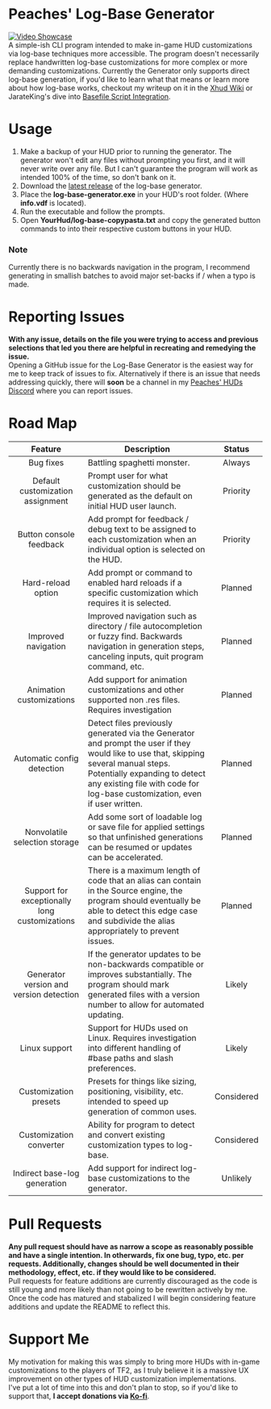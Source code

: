 # Peaches' Log-Base Generator
[![Video Showcase](https://img.youtube.com/vi/t0vj5CILqtY/hqdefault.jpg)](https://youtu.be/t0vj5CILqtY)  
A simple-ish CLI program intended to make in-game HUD customizations via log-base techniques more accessible. The program doesn't necessarily replace handwritten log-base customizations for more complex or more demanding customizations. Currently the Generator only supports direct log-base generation, if you'd like to learn what that means or learn more about how log-base works, checkout my writeup on it in the [Xhud Wiki](https://github.com/PapaPeach/xhud/wiki/Log-File-Customizations) or JarateKing's dive into [Basefile Script Integration](https://github.com/JarateKing/TF2-Hud-Reference/blob/master/1-APPENDIX/BasefileScriptIntegration.md).
# Usage
1. Make a backup of your HUD prior to running the generator.
   The generator won't edit any files without prompting you first, and it will never write over any file. But I can't guarantee the program will work as intended 100% of the time, so don't bank on it.
2. Download the [latest release](https://github.com/PapaPeach/log-base-generator/releases/tag/v0.0.0) of the log-base generator.
3. Place the **log-base-generator.exe** in your HUD's root folder.
   (Where **info.vdf** is located).
4. Run the executable and follow the prompts.
5. Open **YourHud/log-base-copypasta.txt** and copy the generated button commands to  into their respective custom buttons in your HUD.
### Note
Currently there is no backwards navigation in the program, I recommend generating in smallish batches to avoid major set-backs if / when a typo is made.

# Reporting Issues
**With any issue, details on the file you were trying to access and previous selections that led you there are helpful in recreating and remedying the issue.**  
Opening a GitHub issue for the Log-Base Generator is the easiest way for me to keep track of issues to fix. Alternatively if there is an issue that needs addressing quickly, there will **soon** be a channel in my [Peaches' HUDs Discord](https://discord.gg/HyZRVtp) where you can report issues.

# Road Map
|                    Feature                    | Description                                                                                                                                                                                                                                             |   Status   |
| :-------------------------------------------: | ------------------------------------------------------------------------------------------------------------------------------------------------------------------------------------------------------------------------------------------------------- | :--------: |
|                   Bug fixes                   | Battling spaghetti monster.                                                                                                                                                                                                                             |   Always   |
|       Default customization assignment        | Prompt user for what customization should be generated as the default on initial HUD user launch.                                                                                                                                                       |  Priority  |
|            Button console feedback            | Add prompt for feedback / debug text to be assigned to each customization when an individual option is selected on the HUD.                                                                                                                             |  Priority  |
|              Hard-reload option               | Add prompt or command to enabled hard reloads if a specific customization which requires it is selected.                                                                                                                                                |  Planned   |
|              Improved navigation              | Improved navigation such as directory / file autocompletion or fuzzy find. Backwards navigation in generation steps, canceling inputs, quit program command, etc.                                                                                       |  Planned   |
|           Animation customizations            | Add support for animation customizations and other supported non .res files. Requires investigation                                                                                                                                                     |  Planned   |
|          Automatic config detection           | Detect files previously generated via the Generator and prompt the user if they would like to use that, skipping several manual steps.<br>Potentially expanding to detect any existing file with code for log-base customization, even if user written. |  Planned   |
|         Nonvolatile selection storage         | Add some sort of loadable log or save file for applied settings so that unfinished generations can be resumed or updates can be accelerated.                                                                                                            |  Planned   |
| Support for exceptionally long customizations | There is a maximum length of code that an alias can contain in the Source engine, the program should eventually be able to detect this edge case and subdivide the alias appropriately to prevent issues.                                               |  Planned   |
|    Generator version and version detection    | If the generator updates to be non-backwards compatible or improves substantially. The program should mark generated files with a version number to allow for automated updating.                                                                       |   Likely   |
|                 Linux support                 | Support for HUDs used on Linux. Requires investigation into different handling of #base paths and slash preferences.                                                                                                                                    |   Likely   |
|             Customization presets             | Presets for things like sizing, positioning, visibility, etc. intended to speed up generation of common uses.                                                                                                                                           | Considered |
|            Customization converter            | Ability for program to detect and convert existing customization types to log-base.                                                                                                                                                                     | Considered |
|         Indirect base-log generation          | Add support for indirect log-base customizations to the generator.                                                                                                                                                                                      |  Unlikely  |

# Pull Requests
**Any pull request should have as narrow a scope as reasonably possible and have a single intention. In otherwards, fix one bug, typo, etc. per requests. Additionally, changes should be well documented in their methodology, effect, etc. if they would like to be considered.**  
Pull requests for feature additions are currently discouraged as the code is still young and more likely than not going to be rewritten actively by me. Once the code has matured and stabalized I will begin considering feature additions and update the README to reflect this.

# Support Me
My motivation for making this was simply to bring more HUDs with in-game customizations to the players of TF2, as I truly believe it is a massive UX improvement on other types of HUD customization implementations.  
I've put a lot of time into this and don't plan to stop, so if you'd like to support that, **I accept donations via [Ko-fi](https://ko-fi.com/peachestv)**.
